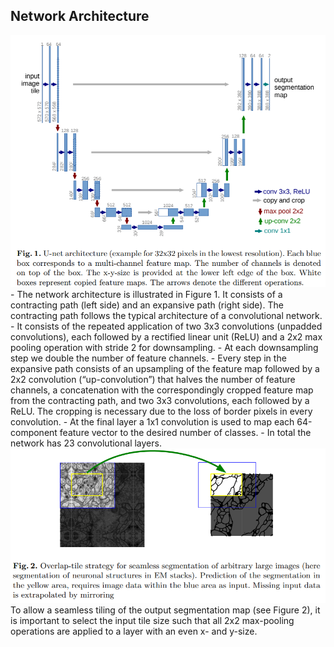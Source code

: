 ## Network Architecture
<img src = "https://github.com/ishandutta0098/paper-implementations/blob/main/UNet/images/Figure-1.png" />
- The network architecture is illustrated in Figure 1. It consists of a contracting path (left side) and an expansive path (right side). The contracting path follows
the typical architecture of a convolutional network. 
- It consists of the repeated application of two 3x3 convolutions (unpadded convolutions), each followed by a rectified linear unit (ReLU) and a 2x2 max pooling operation with stride 2
for downsampling. 
- At each downsampling step we double the number of feature channels. 
- Every step in the expansive path consists of an upsampling of the feature map followed by a 2x2 convolution (“up-convolution”) that halves the number of feature channels, a concatenation with the correspondingly cropped
feature map from the contracting path, and two 3x3 convolutions, each followed by a ReLU. The cropping is necessary due to the loss of border pixels in every convolution. 
- At the final layer a 1x1 convolution is used to map each 64-component feature vector to the desired number of classes. 
- In total the network has 23 convolutional layers.
  
<img src = "https://github.com/ishandutta0098/paper-implementations/blob/main/UNet/images/Figure-2.png" />
To allow a seamless tiling of the output segmentation map (see Figure 2), it is important to select the input tile size such that all 2x2 max-pooling operations
are applied to a layer with an even x- and y-size.
